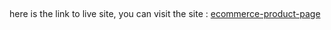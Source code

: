 ## 
here is the link to live site, you can visit the site :
[ecommerce-product-page](https://krishanprajapat23.github.io/ecommerce-product-page/)

